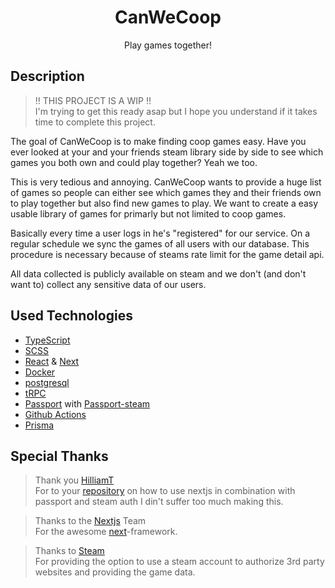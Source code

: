 <div align=center>
  <h1>CanWeCoop</h1>
  <p>Play games together!</p>
</div>

## Description
> !! THIS PROJECT IS A WIP !! </br>
> I'm trying to get this ready asap but I hope you understand if it takes time to complete this project.

The goal of CanWeCoop is to make finding coop games easy. Have you ever looked at your and your friends steam library side by side to see which games you both own and could play together? Yeah we too.

This is very tedious and annoying. CanWeCoop wants to provide a huge list of games so people can either see which games they and their friends own to play together but also find new games to play. We want to create a easy usable library of games for primarly but not limited to coop games.

Basically every time a user logs in he's "registered" for our service. On a regular schedule we sync the games of all users with our database. This procedure is necessary because of steams rate limit for the game detail api.

All data collected is publicly available on steam and we don't (and don't want to) collect any sensitive data of our users. 


## Used Technologies
- [TypeScript](https://www.typescriptlang.org/)
- [SCSS](https://sass-lang.com/)
- [React](https://reactjs.org/) & [Next](https://nextjs.org/)
- [Docker](https://www.docker.com/)
- [postgresql](https://www.postgresql.org/)
- [tRPC](https://trpc.io/)
- [Passport](https://www.passportjs.org/) with [Passport-steam](https://www.passportjs.org/packages/passport-steam/)
- [Github Actions](https://docs.github.com/en/actions)
- [Prisma](https://www.prisma.io/)

## Special Thanks
> Thank you [HilliamT](https://github.com/HilliamT) </br>
> For to your [repository](https://github.com/HilliamT/nextjs-steam-auth) on how to use nextjs in combination with passport and steam auth I din't suffer too much making this.

> Thanks to the [Nextjs](https://nextjs.org/) Team </br>
> For the awesome [next](https://nextjs.org/)-framework.

> Thanks to [Steam](https://store.steampowered.com/) </br>
> For providing the option to use a steam account to authorize 3rd party websites and providing the game data.